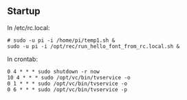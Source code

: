 ## Startup
In /etc/rc.local:
```
# sudo -u pi -i /home/pi/temp1.sh &
sudo -u pi -i /opt/rec/run_hello_font_from_rc.local.sh &
```
In crontab:
```
0 4 * * * sudo shutdown -r now
10 4 * * * sudo /opt/vc/bin/tvservice -o
0 1 * * * sudo /opt/vc/bin/tvservice -o
0 6 * * * sudo /opt/vc/bin/tvservice -p
```

